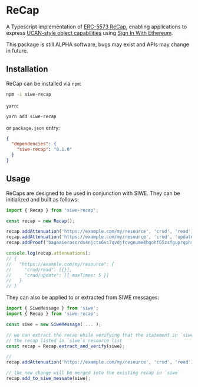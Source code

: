 # ReCap

A Typescript implementation of [ERC-5573 ReCap](https://eips.ethereum.org/EIPS/eip-5573), enabling applications to express [UCAN-style object capabilities](https://github.com/ucan-wg/spec) using [Sign In With Ethereum](https://eips.ethereum.org/EIPS/eip-4361).

This package is still ALPHA software, bugs may exist and APIs may change in future.

## Installation

ReCap can be installed via `npm`:

``` sh
npm -i siwe-recap
```

`yarn`:

``` sh
yarn add siwe-recap
```

or `package.json` entry:

``` json
{
  "dependencies": {
    "siwe-recap": "0.1.0"
  }
}
```

## Usage

ReCaps are designed to be used in conjunction with SIWE. They can be initialized and built as follows:

``` typescript
import { Recap } from 'siwe-recap';

const recap = new Recap();

recap.addAttenuation('https://example.com/my/resource', 'crud', 'read');
recap.addAttenuation('https://example.com/my/resource', 'crud', 'update', { maxTimes: 5 });
recap.addProof('bagaaierasords4njcts6vs7qvdjfcvgnume4hqohf65zsfguprqphs3icwea');

console.log(recap.attenuations);
// {
//   "https://example.com/my/resource": {
//     "crud/read": [{}],
//     "crud/update": [{ maxTimes: 5 }]
//   }
// }
```

They can also be applied to or extracted from SIWE messages:

``` typescript
import { SiweMessage } from 'siwe';
import { Recap } from 'siwe-recap';

const siwe = new SiweMessage( ... );

// we can extract the recap while verifying that the statement in `siwe` matches
// the recap listed in `siwe`s resource list
const recap = Recap.extract_and_verify(siwe);

// 
recap.addAttenuation('https://example.com/my/resource', 'crud', 'read');

// the new change will be merged into the existing recap in `siwe`
recap.add_to_siwe_messate(siwe);
```
